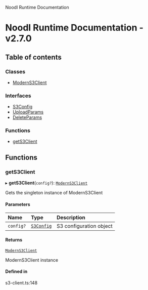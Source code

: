 Noodl Runtime Documentation

# Noodl Runtime Documentation - v2.7.0

## Table of contents

### Classes

- [ModernS3Client](classes/ModernS3Client.md)

### Interfaces

- [S3Config](interfaces/S3Config.md)
- [UploadParams](interfaces/UploadParams.md)
- [DeleteParams](interfaces/DeleteParams.md)

### Functions

- [getS3Client](README.md#gets3client)

## Functions

### getS3Client

▸ **getS3Client**(`config?`): [`ModernS3Client`](classes/ModernS3Client.md)

Gets the singleton instance of ModernS3Client

#### Parameters

| Name | Type | Description |
| :------ | :------ | :------ |
| `config?` | [`S3Config`](interfaces/S3Config.md) | S3 configuration object |

#### Returns

[`ModernS3Client`](classes/ModernS3Client.md)

ModernS3Client instance

#### Defined in

s3-client.ts:148
